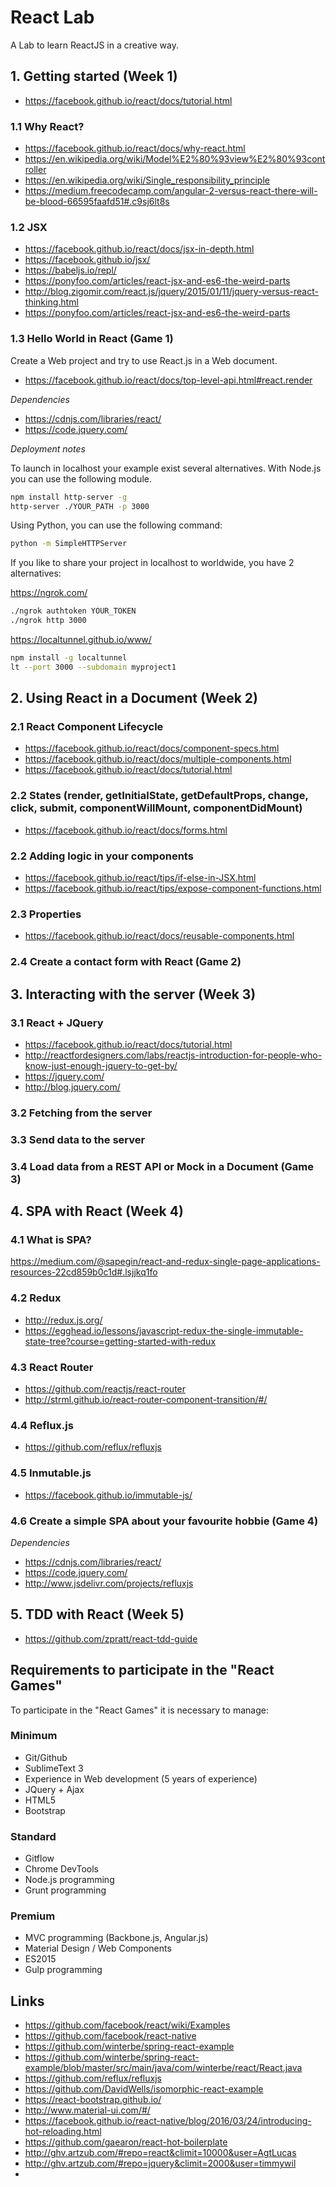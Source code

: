# React Lab
A Lab to learn ReactJS in a creative way.

## 1. Getting started (Week 1)

- https://facebook.github.io/react/docs/tutorial.html

### 1.1 Why React?

- https://facebook.github.io/react/docs/why-react.html
- https://en.wikipedia.org/wiki/Model%E2%80%93view%E2%80%93controller
- https://en.wikipedia.org/wiki/Single_responsibility_principle
- https://medium.freecodecamp.com/angular-2-versus-react-there-will-be-blood-66595faafd51#.c9sj6lt8s

### 1.2 JSX

- https://facebook.github.io/react/docs/jsx-in-depth.html
- https://facebook.github.io/jsx/
- https://babeljs.io/repl/
- https://ponyfoo.com/articles/react-jsx-and-es6-the-weird-parts
- http://blog.zigomir.com/react.js/jquery/2015/01/11/jquery-versus-react-thinking.html
- https://ponyfoo.com/articles/react-jsx-and-es6-the-weird-parts

### 1.3 Hello World in React (Game 1)

Create a Web project and try to use React.js in a Web document.

- https://facebook.github.io/react/docs/top-level-api.html#react.render

*Dependencies*

- https://cdnjs.com/libraries/react/
- https://code.jquery.com/

*Deployment notes*

To launch in localhost your example exist several alternatives. With Node.js you can use the following module.

``` bash
npm install http-server -g
http-server ./YOUR_PATH -p 3000
```

Using Python, you can use the following command:

``` bash
python -m SimpleHTTPServer
```

If you like to share your project in localhost to worldwide, you have 2 alternatives:

https://ngrok.com/

``` bash
./ngrok authtoken YOUR_TOKEN
./ngrok http 3000
```

https://localtunnel.github.io/www/

``` bash
npm install -g localtunnel
lt --port 3000 --subdomain myproject1
```

## 2. Using React in a Document (Week 2)

### 2.1 React Component Lifecycle

- https://facebook.github.io/react/docs/component-specs.html
- https://facebook.github.io/react/docs/multiple-components.html
- https://facebook.github.io/react/docs/tutorial.html

### 2.2 States (render, getInitialState, getDefaultProps, change, click, submit, componentWillMount, componentDidMount)

- https://facebook.github.io/react/docs/forms.html

### 2.2 Adding logic in your components

- https://facebook.github.io/react/tips/if-else-in-JSX.html
- https://facebook.github.io/react/tips/expose-component-functions.html

### 2.3 Properties

- https://facebook.github.io/react/docs/reusable-components.html

### 2.4 Create a contact form with React (Game 2)

## 3. Interacting with the server (Week 3)

### 3.1 React + JQuery

- https://facebook.github.io/react/docs/tutorial.html
- http://reactfordesigners.com/labs/reactjs-introduction-for-people-who-know-just-enough-jquery-to-get-by/
- https://jquery.com/
- http://blog.jquery.com/

### 3.2 Fetching from the server

### 3.3 Send data to the server

### 3.4 Load data from a REST API or Mock in a Document (Game 3)

## 4. SPA with React (Week 4)

### 4.1 What is SPA?

https://medium.com/@sapegin/react-and-redux-single-page-applications-resources-22cd859b0c1d#.lsjjkq1fo

### 4.2 Redux

- http://redux.js.org/
- https://egghead.io/lessons/javascript-redux-the-single-immutable-state-tree?course=getting-started-with-redux

### 4.3 React Router

- https://github.com/reactjs/react-router
- http://strml.github.io/react-router-component-transition/#/

### 4.4 Reflux.js

- https://github.com/reflux/refluxjs

### 4.5 Inmutable.js

- https://facebook.github.io/immutable-js/

### 4.6 Create a simple SPA about your favourite hobbie (Game 4)

*Dependencies*

- https://cdnjs.com/libraries/react/
- https://code.jquery.com/
- http://www.jsdelivr.com/projects/refluxjs

## 5. TDD with React (Week 5)

- https://github.com/zpratt/react-tdd-guide

## Requirements to participate in the "React Games"

To participate in the "React Games" it is necessary to manage:

### Minimum

- Git/Github
- SublimeText 3
- Experience in Web development (5 years of experience)
- JQuery + Ajax
- HTML5
- Bootstrap

### Standard

- Gitflow
- Chrome DevTools
- Node.js programming
- Grunt programming

### Premium

- MVC programming (Backbone.js, Angular.js)
- Material Design / Web Components
- ES2015
- Gulp programming

## Links

- https://github.com/facebook/react/wiki/Examples
- https://github.com/facebook/react-native
- https://github.com/winterbe/spring-react-example
- https://github.com/winterbe/spring-react-example/blob/master/src/main/java/com/winterbe/react/React.java
- https://github.com/reflux/refluxjs
- https://github.com/DavidWells/isomorphic-react-example
- https://react-bootstrap.github.io/
- http://www.material-ui.com/#/
- https://facebook.github.io/react-native/blog/2016/03/24/introducing-hot-reloading.html
- https://github.com/gaearon/react-hot-boilerplate
- http://ghv.artzub.com/#repo=react&climit=10000&user=AgtLucas
- http://ghv.artzub.com/#repo=jquery&climit=2000&user=timmywil
- 








